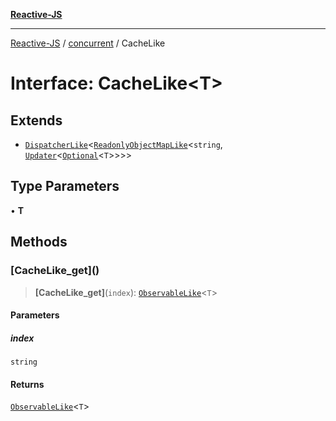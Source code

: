 [**Reactive-JS**](../../README.md)

***

[Reactive-JS](../../README.md) / [concurrent](../README.md) / CacheLike

# Interface: CacheLike\<T\>

## Extends

- [`DispatcherLike`](DispatcherLike.md)\<[`ReadonlyObjectMapLike`](../../collections/type-aliases/ReadonlyObjectMapLike.md)\<`string`, [`Updater`](../../functions/type-aliases/Updater.md)\<[`Optional`](../../functions/type-aliases/Optional.md)\<`T`\>\>\>\>

## Type Parameters

• **T**

## Methods

### \[CacheLike\_get\]()

> **\[CacheLike\_get\]**(`index`): [`ObservableLike`](ObservableLike.md)\<`T`\>

#### Parameters

##### index

`string`

#### Returns

[`ObservableLike`](ObservableLike.md)\<`T`\>
